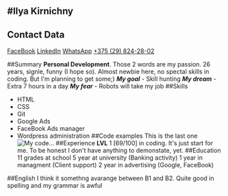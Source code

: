 #Ilya Kirnichny
---
## Contact Data
[FaceBook](https://www.facebook.com/ilya.kirnichny)
[LinkedIn](https://www.linkedin.com/in/ilya-kirnichny-27a932141/)
[WhatsApp](https://wa.me/375298242802)
[+375 (29) 824-28-02](tel:+375298242802)

##Summary
**Personal Development**. Those 2 words are my passion. 
26 years, signle, funny (I hope so).
Almost newbie here, no spectal skills in coding. But  I'm planning to get some;)
***My goal*** - Skill hunting
***My dream*** - Extra 7 hours in a day
***My fear*** - Robots will take my job
##Skills
- HTML
- CSS
- Git 
- Google Ads
- FaceBook Ads manager
- Wordpress administration
##Code examples 
This is the last one
![My code...](https://cdn1.savepice.ru/uploads/2020/2/16/3e67629ac49a71059fa962cdb1164216-full.png)
##Experience
**LVL** 1 [69/100] in coding. It's just start for me. To be honest  I don't have anything to demonstate, yet.
##Education
11 grades at school
5 year at university (Banking activity)
1 year in managment (Client support)
2 year in advertising (Google, FaceBook)

##English 
I think it somethng avarange between B1 and B2.
Quite good in spelling and my grammar is awful